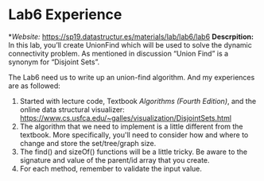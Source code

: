 # Lab6 Experience

**Website:* https://sp19.datastructur.es/materials/lab/lab6/lab6
**Descrpition:** In this lab, you’ll create UnionFind which will be used to solve the dynamic connectivity problem.
As mentioned in discussion “Union Find” is a synonym for “Disjoint Sets”.

The Lab6 need us to write up an union-find algorithm. And my experiences are as followed:
1. Started with lecture code, Textbook *Algorithms (Fourth Edition)*, and the online data structural visualizer: https://www.cs.usfca.edu/~galles/visualization/DisjointSets.html
2. The algorithm that we need to implement is a little different from the textbook. More specifically, 
you'll need to consider how and where to change and store the set/tree/graph size.
3. The find() and sizeOf() functions will be a little tricky. Be aware to the signature and value of the parent/id array that you create.
4. For each method, remember to validate the input value.
